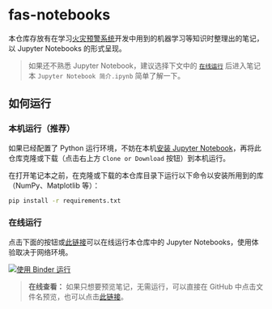 # fas-notebooks

本仓库存放有在学习[火灾预警系统](https://fas.coding.net)开发中用到的机器学习等知识时整理出的笔记，以 Jupyter Notebooks 的形式呈现。

> 如果还不熟悉 Jupyter Notebook，建议选择下文中的 [`在线运行`](#在线运行) 后进入笔记本 `Jupyter Notebook 简介.ipynb` 简单了解一下。

## 如何运行

### 本机运行（推荐）

如果已经配置了 Python 运行环境，不妨在本机[安装 Jupyter Notebook](https://jupyter.org/install)，再将此仓库克隆或下载（点击右上方 `Clone or Download` 按钮）到本机运行。

在打开笔记本之前，在克隆或下载的本仓库目录下运行以下命令以安装所用到的库（NumPy、Matplotlib 等）：

```bash
pip install -r requirements.txt
```

### 在线运行

点击下面的按钮或[此链接](https://mybinder.org/v2/gh/YangHanlin/fas-notebooks/master)可以在线运行本仓库中的 Jupyter Notebooks，使用体验取决于网络环境。

[![使用 Binder 运行](https://mybinder.org/badge_logo.svg)](https://mybinder.org/v2/gh/YangHanlin/fas-notebooks/master)

> **在线查看：** 如果只想要预览笔记，无需运行，可以直接在 GitHub 中点击文件名预览，也可以点击[此链接](https://nbviewer.jupyter.org/github/YangHanlin/fas-notebooks/tree/master/)。